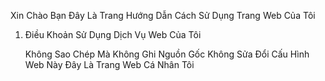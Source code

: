 Xin Chào Bạn Đây Là Trang Hướng Dẫn Cách Sử Dụng Trang Web Của Tôi 

 1.  Điều Khoản Sử Dụng Dịch Vụ Web Của Tôi

     Không Sao Chép Mà Không Ghi Nguồn Gốc
     Không Sửa Đổi Cấu Hình Web Này
     Đây Là Trang Web Cá Nhân Tôi
 

